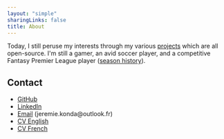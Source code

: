 ```yaml
---
layout: "simple"
sharingLinks: false
title: About
---
```


Today, I still peruse my interests through my various [projects](/projects/) which are all open-source. I'm still a gamer, an avid soccer player, and a competitive Fantasy Premier League player ([season history](https://fantasy.premierleague.com/entry/109941/history)).

## Contact 

- [GitHub](https://github.com/jkengineer42)
- [LinkedIn](https://linkedin.com/in/jeremie-konda)
- [Email](mailto:jeremie.konda@outlook.fr) (jeremie.konda\@outlook.fr)
- [CV English](/Konda-Jeremie-Resume.pdf) 
- [CV French](/Konda-Jeremie-Resume.pdf) 